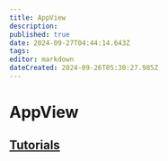 ```yaml
---
title: AppView
description: 
published: true
date: 2024-09-27T04:44:14.643Z
tags: 
editor: markdown
dateCreated: 2024-09-26T05:30:27.985Z
---
```


# AppView

## [Tutorials](/AT_Protocol/Core_Components/AppView/Tutorials)